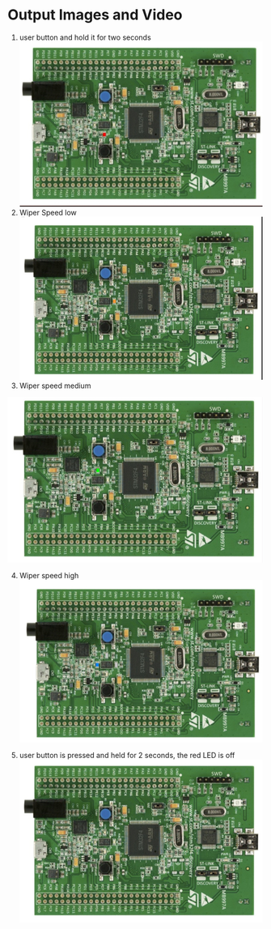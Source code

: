 # Output Images and Video #



1. user button and hold it for two seconds
   ![image](https://github.com/avnish8726/M3_Wiper_Control_System/blob/main/6_Output/Others/Engine%20ON%20state.jpg)
2. Wiper Speed low 
![image](https://github.com/avnish8726/M3_Wiper_Control_System/blob/main/6_Output/Others/Wiper%20Speed%20Low.jpg)
3. Wiper speed medium 

![image](https://github.com/avnish8726/M3_Wiper_Control_System/blob/main/6_Output/Others/Wiper%20Speed%20Medium.jpg)

4. Wiper speed high
![image](https://github.com/avnish8726/M3_Wiper_Control_System/blob/main/6_Output/Others/Wiper%20Speed%20High.jpg)

5. user button is pressed and held for 2 seconds, the red LED is off
![image](https://github.com/avnish8726/M3_Wiper_Control_System/blob/main/6_Output/Others/Engine%20OFF%20State.jpg)


